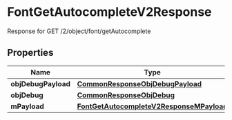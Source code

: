 

# FontGetAutocompleteV2Response

Response for GET /2/object/font/getAutocomplete

## Properties

| Name | Type | Description | Notes |
|------------ | ------------- | ------------- | -------------|
|**objDebugPayload** | [**CommonResponseObjDebugPayload**](CommonResponseObjDebugPayload.md) |  |  |
|**objDebug** | [**CommonResponseObjDebug**](CommonResponseObjDebug.md) |  |  [optional] |
|**mPayload** | [**FontGetAutocompleteV2ResponseMPayload**](FontGetAutocompleteV2ResponseMPayload.md) |  |  |



